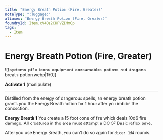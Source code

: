 ```yaml
---
title: "Energy Breath Potion (Fire, Greater)"
noteType: ":luggage:"
aliases: "Energy Breath Potion (Fire, Greater)"
foundryId: Item.cV4Ds2CHPVZEMmCp
tags:
  - Item
---
```


# Energy Breath Potion (Fire, Greater)
![[systems-pf2e-icons-equipment-consumables-potions-red-dragons-breath-potion.webp|150]]

**Activate 1** (manipulate)

* * *

Distilled from the energy of dangerous spells, an energy breath potion grants you the Energy Breath action for 1 hour after you imbibe the concoction.

**Energy Breath 1** You create a 15 foot cone of fire which deals 10d6 fire damage. All creatures in the area must attempt a DC 37 Basic reflex save.

After you use Energy Breath, you can't do so again for `dice: 1d4` rounds.
